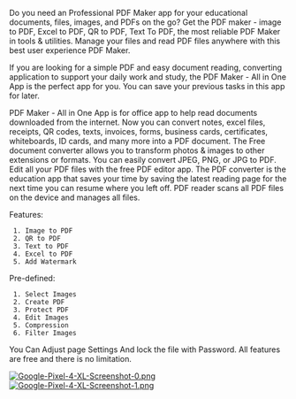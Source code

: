 Do you need an Professional PDF Maker app for your educational documents, files, images, and PDFs on the go? Get the PDF maker - image to PDF, Excel to PDF, QR to PDF, Text To PDF, the most reliable PDF Maker in tools & utilities. Manage your files and read PDF files anywhere with this best user experience PDF Maker.

If you are looking for a simple PDF and easy document reading, converting application to support your daily work and study, the PDF Maker - All in One App is the perfect app for you. You can save your previous tasks in this app for later. 


PDF Maker - All in One App is for office app to help read documents downloaded from the internet. Now you can convert notes, excel files, receipts, QR codes, texts, invoices, forms, business cards, certificates, whiteboards, ID cards, and many more into a PDF document. The Free document converter allows you to transform photos & images to other extensions or formats. You can easily convert JPEG, PNG, or JPG to PDF. Edit all your PDF files with the free PDF editor app. The PDF converter is the education app that saves your time by saving the latest reading page for the next time you can resume where you left off. PDF reader scans all PDF files on the device and manages all files.

Features:

     1.	Image to PDF
     2.	QR to PDF
     3.	Text to PDF
     4.	Excel to PDF
     5.	Add Watermark

Pre-defined:

     1.	Select Images
     2.	Create PDF
     3.	Protect PDF
     4.	Edit Images
     5.	Compression
     6.	Filter Images

You Can Adjust page Settings And lock the file with Password. All features are free and there is no limitation.


[![Google-Pixel-4-XL-Screenshot-0.png](https://i.postimg.cc/25J1hh8q/Google-Pixel-4-XL-Screenshot-0.png)](https://postimg.cc/SX6QpX9q)
[![Google-Pixel-4-XL-Screenshot-1.png](https://i.postimg.cc/ZqywrPF2/Google-Pixel-4-XL-Screenshot-1.png)](https://postimg.cc/7Cw142Rn)
